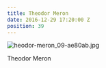```yaml
---
title: Theodor Meron
date: 2016-12-29 17:20:00 Z
position: 39
---
```


![heodor-meron_09-ae80ab.jpg](/uploads/heodor-meron_09-ae80ab.jpg)

Theodor Meron